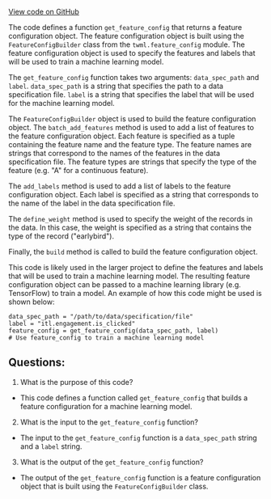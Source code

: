 [View code on GitHub](https://github.com/misbahsy/the-algorithm/src/python/twitter/deepbird/projects/timelines/configs/rectweet_earlybird/feature_config.py)

The code defines a function `get_feature_config` that returns a feature configuration object. The feature configuration object is built using the `FeatureConfigBuilder` class from the `twml.feature_config` module. The feature configuration object is used to specify the features and labels that will be used to train a machine learning model.

The `get_feature_config` function takes two arguments: `data_spec_path` and `label`. `data_spec_path` is a string that specifies the path to a data specification file. `label` is a string that specifies the label that will be used for the machine learning model.

The `FeatureConfigBuilder` object is used to build the feature configuration object. The `batch_add_features` method is used to add a list of features to the feature configuration object. Each feature is specified as a tuple containing the feature name and the feature type. The feature names are strings that correspond to the names of the features in the data specification file. The feature types are strings that specify the type of the feature (e.g. "A" for a continuous feature).

The `add_labels` method is used to add a list of labels to the feature configuration object. Each label is specified as a string that corresponds to the name of the label in the data specification file.

The `define_weight` method is used to specify the weight of the records in the data. In this case, the weight is specified as a string that contains the type of the record ("earlybird").

Finally, the `build` method is called to build the feature configuration object.

This code is likely used in the larger project to define the features and labels that will be used to train a machine learning model. The resulting feature configuration object can be passed to a machine learning library (e.g. TensorFlow) to train a model. An example of how this code might be used is shown below:

```
data_spec_path = "/path/to/data/specification/file"
label = "itl.engagement.is_clicked"
feature_config = get_feature_config(data_spec_path, label)
# Use feature_config to train a machine learning model
```
## Questions: 
 1. What is the purpose of this code?
- This code defines a function called `get_feature_config` that builds a feature configuration for a machine learning model.

2. What is the input to the `get_feature_config` function?
- The input to the `get_feature_config` function is a `data_spec_path` string and a `label` string.

3. What is the output of the `get_feature_config` function?
- The output of the `get_feature_config` function is a feature configuration object that is built using the `FeatureConfigBuilder` class.